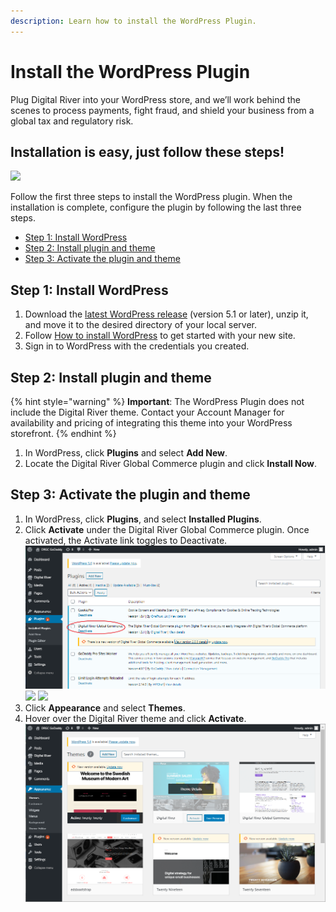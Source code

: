 ```yaml
---
description: Learn how to install the WordPress Plugin.
---
```


# Install the WordPress Plugin

Plug Digital River into your WordPress store, and we’ll work behind the scenes to process payments, fight fraud, and shield your business from a global tax and regulatory risk.‌

## Installation is easy, just follow these steps!

![](.gitbook/assets/plugin\_setup\_install.png)

Follow the first three steps to install the WordPress plugin. When the installation is complete, configure the plugin by following the last three steps.

* [Step 1: Install WordPress](install-the-wordpress-plugin.md#step-1-install-wordpress)
* [Step 2: Install plugin and theme](install-the-wordpress-plugin.md#step-2-install-plugin-and-theme)
* [Step 3: Activate the plugin and theme](install-the-wordpress-plugin.md#step-3-activate-the-plugin-and-theme)

## Step 1: Install WordPress

1. Download the [latest WordPress release](https://wordpress.org/plugins/digital-river-global-commerce/) (version 5.1 or later), unzip it, and move it to the desired directory of your local server.
2. Follow [How to install WordPress](https://wordpress.org/support/article/how-to-install-wordpress/) to get started with your new site.
3. Sign in to WordPress with the credentials you created.

## Step 2: Install plugin and theme

{% hint style="warning" %}
**Important**: The WordPress Plugin does not include the Digital River theme. Contact your Account Manager for availability and pricing of integrating this theme into your WordPress storefront.
{% endhint %}

1. In WordPress, click **Plugins** and select **Add New**.
2. Locate the Digital River Global Commerce plugin and click **Install Now**.

## Step 3: Activate the plugin and theme

1. In WordPress, click **Plugins**, and select **Installed Plugins**.
2. Click **Activate** under the Digital River Global Commerce plugin. Once activated, the Activate link toggles to Deactivate.\
   &#x20;![](<.gitbook/assets/Activate (1).png>)  ![](broken-reference) ![](broken-reference)&#x20;
3. Click **Appearance** and select **Themes**.
4. Hover over the Digital River theme and click **Activate**.\
   &#x20;![](.gitbook/assets/Themesactivate.png)&#x20;
